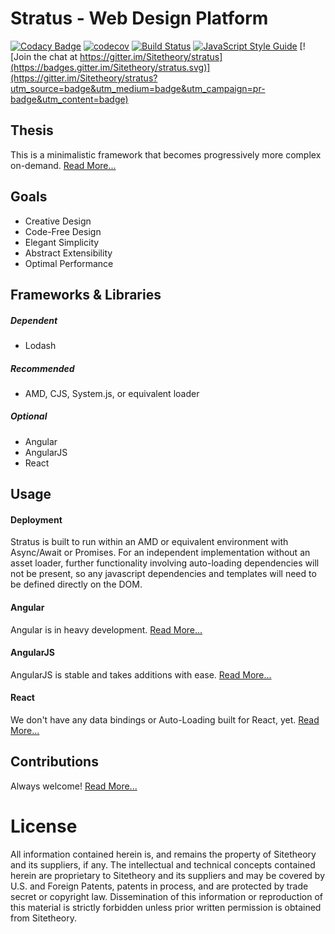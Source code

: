 # Stratus - Web Design Platform 

[![Codacy Badge](https://app.codacy.com/project/badge/Grade/2f4610bc1be141759b51b62c624282ff)](https://www.codacy.com/gh/Sitetheory/stratus/dashboard?utm_source=github.com&amp;utm_medium=referral&amp;utm_content=Sitetheory/stratus&amp;utm_campaign=Badge_Grade)
[![codecov](https://codecov.io/gh/Sitetheory/stratus/branch/master/graph/badge.svg)](https://codecov.io/gh/Sitetheory/stratus)
[![Build Status](https://travis-ci.com/Sitetheory/stratus.svg?branch=master)](https://travis-ci.com/Sitetheory/stratus)
[![JavaScript Style Guide](https://img.shields.io/badge/code_style-standard-brightgreen.svg)](https://standardjs.com)
[![Join the chat at https://gitter.im/Sitetheory/stratus](https://badges.gitter.im/Sitetheory/stratus.svg)](https://gitter.im/Sitetheory/stratus?utm_source=badge&utm_medium=badge&utm_campaign=pr-badge&utm_content=badge) 

## Thesis

This is a minimalistic framework that becomes progressively more complex on-demand.  [Read More...](docs/Thesis.md)

## Goals

* Creative Design
* Code-Free Design
* Elegant Simplicity
* Abstract Extensibility
* Optimal Performance

## Frameworks & Libraries

##### Dependent

* Lodash

##### Recommended

* AMD, CJS, System.js, or equivalent loader

##### Optional

* Angular
* AngularJS
* React

## Usage

#### Deployment

Stratus is built to run within an AMD or equivalent environment with Async/Await or Promises.  For an independent implementation without an asset loader, further functionality involving auto-loading dependencies will not be present, so any javascript dependencies and templates will need to be defined directly on the DOM. 

#### Angular

Angular is in heavy development.  [Read More...](docs/Angular.md)

#### AngularJS

AngularJS is stable and takes additions with ease.  [Read More...](docs/AngularJS.md)

#### React

We don't have any data bindings or Auto-Loading built for React, yet.  [Read More...](docs/React.md)

## Contributions

Always welcome!  [Read More...](docs/Contributing.md)

# License

All information contained herein is, and remains the property of Sitetheory and its suppliers, if any. The intellectual and technical concepts contained herein are proprietary to Sitetheory and its suppliers and may be covered by U.S. and Foreign Patents, patents in process, and are protected by trade secret or copyright law.  Dissemination of this information or reproduction of this material is strictly forbidden unless prior written permission is obtained from Sitetheory.
